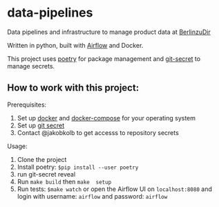 # data-pipelines

Data pipelines and infrastructure to manage product data at [BerlinzuDir](https://berlinzudir.de)

Written in python, built with [Airflow](https://airflow.apache.org/) and Docker.

This project uses [poetry](https://python-poetry.org/) for package management and [git-secret](https://git-secret.io/) to manage secrets.

## How to work with this project:

Prerequisites: 
1. Set up [docker](https://docs.docker.com/get-docker/) and [docker-compose](https://docs.docker.com/compose/install/) for your operating system
2. Set up [git secret](https://git-secret.io/installation)
3. Contact @jakobkolb to get accesss to repository secrets

Usage:
1. Clone the project
2. Install poetry: `$pip install --user poetry`
3. run git-secret reveal
4. Run `make build` then `make  setup`
5. Run tests: `$make watch` or open the Airflow UI on `localhost:8080` and login with username: `airflow` and password: `airflow`
